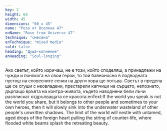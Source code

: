 ```yaml
---
key: 2
height: 60
width: 45
dimensions: "60 x 45"
name: "Роза от Вселена 47"
enName: "Rose from Universe 47"
technique: "смесена"
enTechnique: "mixed media"
sold: false
heading: "Душа-копнение"
enHeading: "Soul-longing"
---
```

Ако светът, който изричаш, не е този, който споделяш, а принадлежи на чужди и понякога на свои герои, то той бавноносно в подводната пустош на словесните сенки на други хора ще потъва. Светът в предела ще се сгуши с неовладени, престарели капчици на сърцето, непознато, дърпащо връвта на контра-живота, където наводнени бели лъчи разплискат отдръпващата се красота.enText:If the world you speak is not the world you share, but it belongs to other people and sometimes to your own heroes, then it will slowly sink into the underwater wasteland of other people's unwritten shadows. The limit of the world will nestle with untamed, aged drops of the foreign heart pulling the string of counter-life, where flooded white beams splash the retreating beauty.